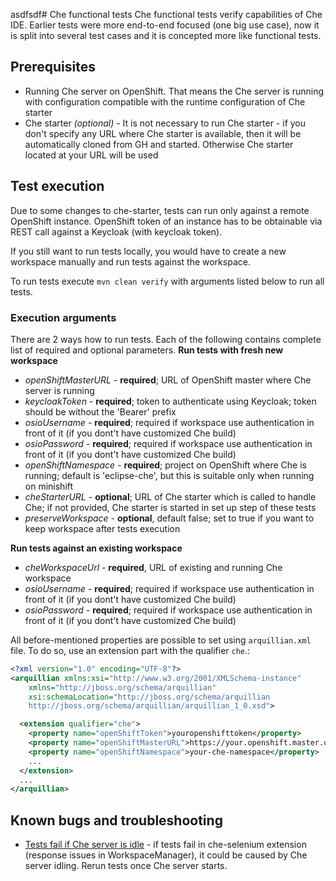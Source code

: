 asdfsdf# Che functional tests
Che functional tests verify capabilities of Che IDE. Earlier tests were more end-to-end focused (one big use case), now it is split into several test cases and it is concepted more like functional tests.

## Prerequisites
- Running Che server on OpenShift. That means the Che server is running with configuration compatible with the runtime configuration of Che starter
- Che starter _(optional)_ - It is not necessary to run Che starter - if you don't specify any URL where Che starter is available, then it will be automatically cloned from GH and started. Otherwise Che starter located at your URL will be used

## Test execution
Due to some changes to che-starter, tests can run only against a remote OpenShift instance. OpenShift token of an instance has to be obtainable via REST call against a Keycloak (with keycloak token). 

If you still want to run tests locally, you would have to create a new workspace manually and run tests against the workspace.

To run tests execute `mvn clean verify` with arguments listed below to run all tests.

### Execution arguments
There are 2 ways how to run tests. Each of the following contains complete list of required and optional parameters.
**Run tests with fresh new workspace**
- _openShiftMasterURL_ - **required**; URL of OpenShift master where Che server is running
- _keycloakToken_ - **required**; token to authenticate using Keycloak; token should be without the 'Bearer' prefix
- _osioUsername_ - **required**; required if workspace use authentication in front of it (if you dont't have customized Che build)
- _osioPassword_ - **required**; required if workspace use authentication in front of it (if you dont't have customized Che build)
- _openShiftNamespace_ - **required**; project on OpenShift where Che is running; default is 'eclipse-che', but this is suitable only when running on minishift
- _cheStarterURL_ - **optional**; URL of Che starter which is called to handle Che; if not provided, Che starter is started in set up step of these tests
- _preserveWorkspace_ - **optional**, default false; set to true if you want to keep workspace after tests execution

**Run tests against an existing workspace**
- _cheWorkspaceUrl_ - **required**, URL of existing and running Che workspace
- _osioUsername_ - **required**; required if workspace use authentication in front of it (if you dont't have customized Che build)
- _osioPassword_ - **required**; required if workspace use authentication in front of it (if you dont't have customized Che build)

All before-mentioned properties are possible to set using `arquillian.xml` file. To do so, use an extension part with the qualifier `che`.:

~~~xml
<?xml version="1.0" encoding="UTF-8"?>
<arquillian xmlns:xsi="http://www.w3.org/2001/XMLSchema-instance"
    xmlns="http://jboss.org/schema/arquillian"
    xsi:schemaLocation="http://jboss.org/schema/arquillian
    http://jboss.org/schema/arquillian/arquillian_1_0.xsd">

  <extension qualifier="che">
    <property name="openShiftToken">youropenshifttoken</property>
    <property name="openShiftMasterURL">https://your.openshift.master.url</property>
    <property name="openShiftNamespace">your-che-namespace</property>
    ...
  </extension>
  ...
</arquillian>
~~~

## Known bugs and troubleshooting
- [Tests fail if Che server is idle](https://github.com/redhat-developer/che-functional-tests/issues/62) - if tests fail in che-selenium extension (response issues in WorkspaceManager), it could be caused by Che server idling. Rerun tests once Che server starts.
